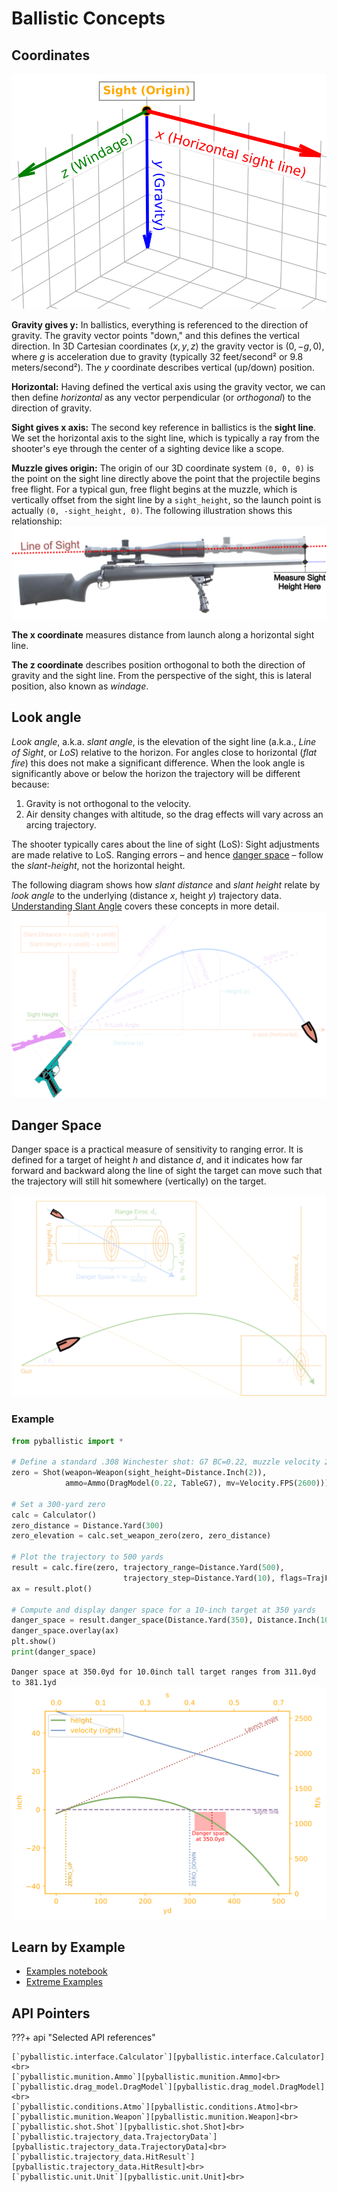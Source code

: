 # Ballistic Concepts

## Coordinates

![Ballistic coordinates](ballistics_coordinates.svg)

**Gravity gives $\boldsymbol{y}$:** In ballistics, everything is referenced to the direction of gravity. The gravity vector points "down," and this defines the vertical direction. In 3D Cartesian coordinates $(x, y, z)$ the gravity vector is $(0, -g, 0)$, where $g$ is acceleration due to gravity (typically 32 feet/second² or 9.8 meters/second²). The $y$ coordinate describes vertical (up/down) position.

**Horizontal:** Having defined the vertical axis using the gravity vector, we can then define *horizontal* as any vector perpendicular (or *orthogonal*) to the direction of gravity.

**Sight gives $\boldsymbol{x}$ axis:** The second key reference in ballistics is the **sight line**. We set the horizontal axis to the sight line, which is typically a ray from the shooter's eye through the center of a sighting device like a scope.

**Muzzle gives origin:** The origin of our 3D coordinate system `(0, 0, 0)` is the point on the sight line directly above the point that the projectile begins free flight. For a typical gun, free flight begins at the muzzle, which is vertically offset from the sight line by a `sight_height`, so the launch point is actually `(0, -sight_height, 0)`.  The following illustration shows this relationship:
![Measurement of sight height](munition/SightHeight.png)

**The $\boldsymbol{x}$ coordinate** measures distance from launch along a horizontal sight line.

**The $\boldsymbol{z}$ coordinate** describes position orthogonal to both the direction of gravity and the sight line. From the perspective of the sight, this is lateral position, also known as _windage_.

## Look angle

*Look angle*, a.k.a. *slant angle*, is the elevation of the sight line (a.k.a., _Line of Sight_, or _LoS_) relative to the horizon. For angles close to horizontal (_flat fire_) this does not make a significant difference. When the look angle is significantly above or below the horizon the trajectory will be different because:

1. Gravity is not orthogonal to the velocity.
2. Air density changes with altitude, so the drag effects will vary across an arcing trajectory.

The shooter typically cares about the line of sight (LoS): Sight adjustments are made relative to LoS.  Ranging errors – and hence [danger space](#danger-space) – follow the _slant-height_, not the horizontal height.

The following diagram shows how _slant distance_ and _slant height_ relate by _look angle_ to the underlying (distance $x$, height $y$) trajectory data.  [Understanding Slant Angle](https://github.com/dbookstaber/pyballistic/blob/master/examples/Understanding_Slant_Angle.ipynb) covers these concepts in more detail.
![Look-angle trigonometry](BallisticTrig.svg)

## Danger Space

Danger space is a practical measure of sensitivity to ranging error. It is defined for a target of height $h$ and distance $d$, and it indicates how far forward and backward along the line of sight the target can move such that the trajectory will still hit somewhere (vertically) on the target.

![Danger Space](DangerSpace.svg)

### Example

```python
from pyballistic import *

# Define a standard .308 Winchester shot: G7 BC=0.22, muzzle velocity 2600fps
zero = Shot(weapon=Weapon(sight_height=Distance.Inch(2)),
			ammo=Ammo(DragModel(0.22, TableG7), mv=Velocity.FPS(2600)))

# Set a 300-yard zero
calc = Calculator()
zero_distance = Distance.Yard(300)
zero_elevation = calc.set_weapon_zero(zero, zero_distance)

# Plot the trajectory to 500 yards
result = calc.fire(zero, trajectory_range=Distance.Yard(500),
                         trajectory_step=Distance.Yard(10), flags=TrajFlag.ALL)
ax = result.plot()

# Compute and display danger space for a 10-inch target at 350 yards
danger_space = result.danger_space(Distance.Yard(350), Distance.Inch(10))
danger_space.overlay(ax)
plt.show()
print(danger_space)
```
`Danger space at 350.0yd for 10.0inch tall target ranges from 311.0yd to 381.1yd`
![Trajectory with Danger Space](DangerSpaceExamplePlot.svg)

## Learn by Example

- [Examples notebook][Examples.ipynb]
- [Extreme Examples][ExtremeExamples.ipynb]

## API Pointers

???+ api "Selected API references"

	[`pyballistic.interface.Calculator`][pyballistic.interface.Calculator]<br>
	[`pyballistic.munition.Ammo`][pyballistic.munition.Ammo]<br>
	[`pyballistic.drag_model.DragModel`][pyballistic.drag_model.DragModel]<br>
	[`pyballistic.conditions.Atmo`][pyballistic.conditions.Atmo]<br>
	[`pyballistic.munition.Weapon`][pyballistic.munition.Weapon]<br>
	[`pyballistic.shot.Shot`][pyballistic.shot.Shot]<br>
	[`pyballistic.trajectory_data.TrajectoryData`][pyballistic.trajectory_data.TrajectoryData]<br>
	[`pyballistic.trajectory_data.HitResult`][pyballistic.trajectory_data.HitResult]<br>
	[`pyballistic.unit.Unit`][pyballistic.unit.Unit]<br>

[Examples.ipynb]:
https://github.com/dbookstaber/pyballistic/blob/master/examples/Examples.ipynb

[ExtremeExamples.ipynb]:
https://github.com/dbookstaber/pyballistic/blob/master/examples/ExtremeExamples.ipynb